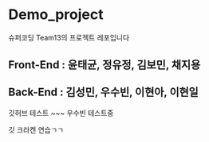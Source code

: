 # Demo_project

슈퍼코딩 Team13의 프로젝트 레포입니다<br>

<h2 style="text-style:bold;">  Front-End : 윤태균, 정유정, 김보민, 채지용 <br><br> Back-End : 김성민, 우수빈, 이현아, 이현일 </h2>

<p> 깃허브 테스트 ~~~ 우수빈 테스트중</p>
깃 크라켄 연습ㄱㄱ

